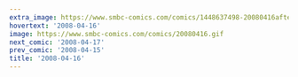 ```yaml
---
extra_image: https://www.smbc-comics.com/comics/1448637498-20080416after.png
hovertext: '2008-04-16'
image: https://www.smbc-comics.com/comics/20080416.gif
next_comic: '2008-04-17'
prev_comic: '2008-04-15'
title: '2008-04-16'
---
```


